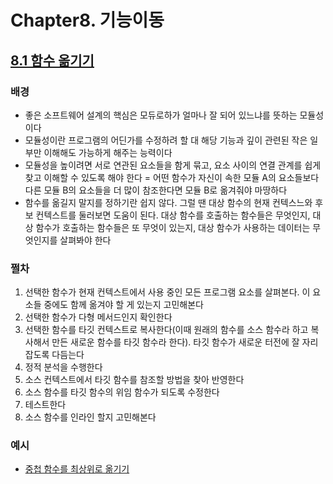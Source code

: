 # Chapter8. 기능이동

## <u>8.1 함수 옮기기</u>

### **배경**

- 좋은 소프트웨어 설계의 핵심은 모듀로하가 얼마나 잘 되어 있느냐를 뜻하는 모듈성이다
- 모듈성이란 프로그램의 어딘가를 수정하려 할 대 해당 기능과 깊이 관련된 작은 일부만 이해해도 가능하게 해주는 능력이다
- 모듈성을 높이려면 서로 연관된 요소들을 함게 묶고, 요소 사이의 연결 관계를 쉽게 찾고 이해할 수 있도록 해야 한다
  = 어떤 함수가 자신이 속한 모듈 A의 요소들보다 다른 모듈 B의 요소들을 더 많이 참조한다면 모듈 B로 옮겨줘야 마땅하다
- 함수를 옮길지 말지를 정하기란 쉽지 않다. 그럴 땐 대상 함수의 현재 컨텍스느와 후보 컨텍스트를 둘러보면 도움이 된다. 대상 함수를 호출하는 함수들은 무엇인지, 대상 함수가 호출하는 함수들은 또 무엇이 있는지, 대상 함수가 사용하는 데이터는 무엇인지를 살펴봐야 한다

### **쩔차**

1. 선택한 함수가 현재 컨텍스트에서 사용 중인 모든 프로그램 요소를 살펴본다. 이 요소들 중에도 함께 옮겨야 할 게 있는지 고민해본다
2. 선택한 함수가 다형 메서드인지 확인한다
3. 선택한 함수를 타깃 컨텍스트로 복사한다(이때 원래의 함수를 소스 함수라 하고 복사해서 만든 새로운 함수를 타깃 함수라 한다). 타깃 함수가 새로운 터전에 잘 자리 잡도록 다듬는다
4. 정적 분석을 수행한다
5. 소스 컨텍스트에서 타깃 함수를 참조할 방법을 찾아 반영한다
6. 소스 함수를 타깃 함수의 위임 함수가 되도록 수정한다
7. 테스트한다
8. 소스 함수를 인라인 할지 고민해본다

### **예시**

- [중첩 함수를 최상위로 옮기기](./Example/MoveFunction.md)
